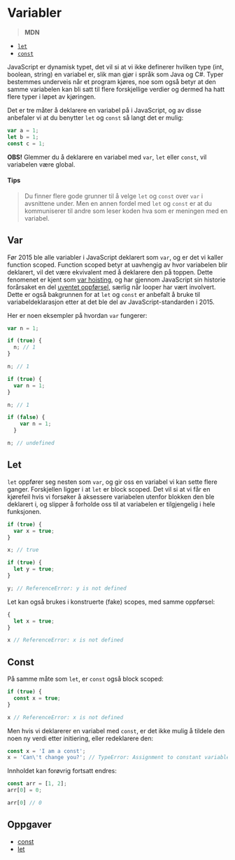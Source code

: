 # Variabler

> **MDN**
* [`let`](https://developer.mozilla.org/en-US/docs/Web/JavaScript/Reference/Statements/let)
* [`const`](https://developer.mozilla.org/en-US/docs/Web/JavaScript/Reference/Statements/const)


JavaScript er dynamisk typet, det vil si at vi ikke definerer hvilken type (int, boolean, string) en variabel er, slik man gjør i språk som Java og C#. Typer bestemmes underveis når et program kjøres, noe som også betyr at den samme variabelen kan bli satt til flere forskjellige verdier og dermed ha hatt flere typer i løpet av kjøringen.

Det er tre måter å deklarere en variabel på i JavaScript, og av disse anbefaler vi at du benytter `let` og `const` så langt det er mulig:

```javascript
var a = 1;
let b = 1;
const c = 1;
```
**OBS!** Glemmer du å deklarere en variabel med `var`, `let` eller `const`, vil variabelen være global.

#### Tips
> Du finner flere gode grunner til å velge `let` og `const` over `var` i avsnittene under. Men en annen fordel med `let` og `const` er at du kommuniserer til andre som leser koden hva som er meningen med en variabel.

## Var
Før 2015 ble alle variabler i JavaScript deklarert som `var`, og er det vi kaller function scoped. Function scoped betyr at uavhengig av hvor variabelen blir deklarert, vil det være ekvivalent med å deklarere den på toppen. Dette fenomenet er kjent som [var hoisting](https://developer.mozilla.org/en-US/docs/Web/JavaScript/Reference/Statements/var#var_hoisting), og har gjennom JavaScript sin historie forårsaket en del [uventet oppførsel](http://ignaciothayer.com/post/a-dangerous-example-of-javascript-hoisting/), særlig når looper har vært involvert. Dette er også bakgrunnen for at `let` og `const` er anbefalt å bruke til variabeldeklarasjon etter at det ble del av JavaScript-standarden i 2015.

Her er noen eksempler på hvordan `var` fungerer:
```javascript
var n = 1;

if (true) {
  n; // 1
}

n; // 1
```
```javascript
if (true) {
  var n = 1;
}

n; // 1
```
```javascript
if (false) {
    var n = 1;
  }

n; // undefined
```


## Let

`let` oppfører seg nesten som `var`, og gir oss en variabel vi kan sette flere ganger. Forskjellen ligger i at `let` er block scoped. Det vil si at vi får en kjørefeil hvis vi forsøker å aksessere variabelen utenfor blokken den ble deklarert i, og slipper å forholde oss til at variabelen er tilgjengelig i hele funksjonen.

```javascript
if (true) {
  var x = true;
}

x; // true

if (true) {
  let y = true;
}

y; // ReferenceError: y is not defined
```

Let kan også brukes i konstruerte (fake) scopes, med samme oppførsel:
```javascript
{
  let x = true;
}

x // ReferenceError: x is not defined
```

## Const
På samme måte som `let`, er `const` også block scoped:

```javascript
if (true) {
  const x = true;
}

x // ReferenceError: x is not defined
```

Men hvis vi deklarerer en variabel med `const`, er det ikke mulig å tildele den noen ny verdi etter initiering, eller redeklarere den:

```javascript
const x = 'I am a const';
x = 'Can\'t change you?'; // TypeError: Assignment to constant variable.
```
Innholdet kan forøvrig fortsatt endres:

```javascript
const arr = [1, 2];
arr[0] = 0;

arr[0] // 0
```

## Oppgaver
* [const](http://tddbin.com/#?kata=es6/language/block-scoping/const)
* [let](http://tddbin.com/#?kata=es6/language/block-scoping/let)
